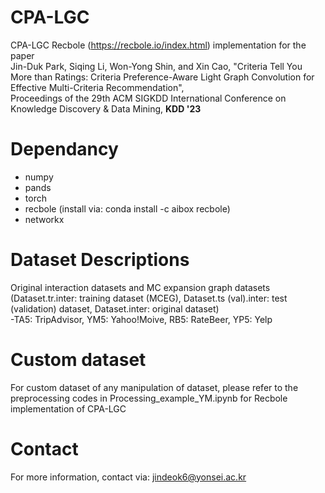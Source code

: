 # CPA-LGC
CPA-LGC Recbole (https://recbole.io/index.html) implementation for the paper   
Jin-Duk Park, Siqing Li, Won-Yong Shin, and Xin Cao,
"Criteria Tell You More than Ratings: Criteria Preference-Aware Light Graph Convolution for Effective Multi-Criteria Recommendation",   
Proceedings of the 29th ACM SIGKDD International Conference on Knowledge Discovery & Data Mining, **KDD '23**



# Dependancy
- numpy
- pands
- torch
- recbole (install via: conda install -c aibox recbole)
- networkx


# Dataset Descriptions
Original interaction datasets and MC expansion graph datasets    
(Dataset.tr.inter: training dataset (MCEG),  Dataset.ts (val).inter: test (validation) dataset, Dataset.inter: original dataset)   
-TA5: TripAdvisor, YM5: Yahoo!Moive, RB5: RateBeer, YP5: Yelp   

# Custom dataset
For custom dataset of any manipulation of dataset, 
please refer to the preprocessing codes in Processing_example_YM.ipynb for Recbole implementation of CPA-LGC

# Contact
For more information, contact via: jindeok6@yonsei.ac.kr
